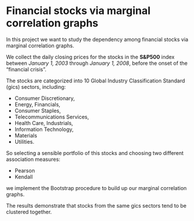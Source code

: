 # Financial stocks via marginal correlation graphs
In this project we want to study the dependency among financial stocks via marginal correlation graphs. 

We collect the daily closing prices for the stocks in the **S&P500** index between *January 1, 2003* through *January 1, 2008*, before the onset of the “financial crisis”.

The stocks are categorized into 10 Global Industry Classification Standard (gics) sectors, including:

+ Consumer Discretionary,
+ Energy, Financials, 
+ Consumer Staples, 
+ Telecommunications Services, 
+ Health Care, Industrials, 
+ Information Technology, 
+ Materials
+ Utilities. 

So selecting a sensible portfolio of this stocks and choosing two different association measures:

* Pearson 
* Kendall

we implement the Bootstrap procedure to build up our marginal correlation graphs.

The results demonstrate that stocks from the same gics sectors tend to be clustered together.
